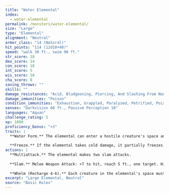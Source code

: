 ```yaml
---
title: "Water Elemental"
index:
  - water-elemental
permalink: /monsters/water-elemental/
size: "Large"
type: "Elemental"
alignment: "Neutral"
armor_class: "14 (Natural)"
hit_points: "114 (12d10+48)"
speed: "walk 30 ft., swim 90 ft."
str_score: 18
dex_score: 14
con_score: 18
int_score: 5
wis_score: 10
cha_score: 8
saving_throws: ""
skills: ""
damage_resistances: "Acid, Bludgeoning, Piercing, And Slashing From Nonmagical Weapons"
damage_immunities: "Poison"
condition_immunities: "Exhaustion, Grappled, Paralyzed, Petrified, Poisoned, Prone, Restrained, Unconscious"
senses: "Darkvision 60 ft., Passive Perception 10"
languages: "Aquan"
challenge_rating: 5
xp: 1800
proficiency_bonus: "+3"
traits: |
  **Water Form.** The elemental can enter a hostile creature's space and stop there. It can move through a space as narrow as 1 inch wide without squeezing.
  
  **Freeze.** If the elemental takes cold damage, it partially freezes; its speed is reduced by 20 ft. until the end of its next turn.
actions: |
  **Multiattack.** The elemental makes two slam attacks.
  
  **Slam.** Melee Weapon Attack: +7 to hit, reach 5 ft., one target. Hit: 13 (2d8 + 4) bludgeoning damage.
  
  **Whelm (Recharge 4-6).** Each creature in the elemental's space must make a DC 15 Strength saving throw. On a failure, a target takes 13 (2d8 + 4) bludgeoning damage. If it is Large or smaller, it is also grappled (escape DC 14). Until this grapple ends, the target is restrained and unable to breathe unless it can breathe water. If the saving throw is successful, the target is pushed out of the elemental's space. The elemental can grapple one Large creature or up to two Medium or smaller creatures at one time. At the start of each of the elemental's turns, each target grappled by it takes 13 (2d8 + 4) bludgeoning damage. A creature within 5 feet of the elemental can pull a creature or object out of it by taking an action to make a DC 14 Strength and succeeding.  
excerpt: "Large Elemental, Neutral"
source: "Basic Rules"
---
```

